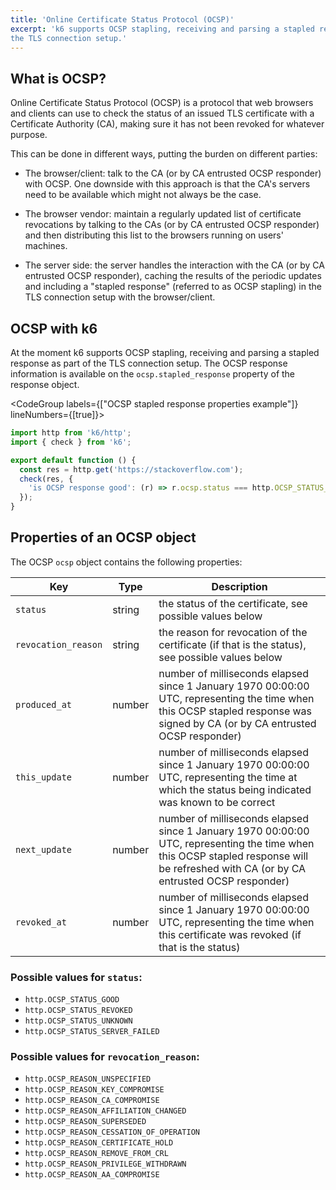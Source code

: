 ```yaml
---
title: 'Online Certificate Status Protocol (OCSP)'
excerpt: 'k6 supports OCSP stapling, receiving and parsing a stapled response as part of
the TLS connection setup.'
---
```


## What is OCSP?

Online Certificate Status Protocol (OCSP) is a protocol that web browsers and clients can use
to check the status of an issued TLS certificate with a Certificate Authority (CA), making sure
it has not been revoked for whatever purpose.

This can be done in different ways, putting the burden on different parties:

- The browser/client: talk to the CA (or by CA entrusted OCSP responder) with OCSP. One downside
  with this approach is that the CA's servers need to be available which might not always be the case.

- The browser vendor: maintain a regularly updated list of certificate revocations by talking to
  the CAs (or by CA entrusted OCSP responder) and then distributing this list to the browsers
  running on users' machines.
- The server side: the server handles the interaction with the CA (or by CA entrusted OCSP
  responder), caching the results of the periodic updates and including a "stapled response"
  (referred to as OCSP stapling) in the TLS connection setup with the browser/client.

## OCSP with k6

At the moment k6 supports OCSP stapling, receiving and parsing a stapled response as part of
the TLS connection setup. The OCSP response information is available on the `ocsp.stapled_response`
property of the response object.

<CodeGroup labels={["OCSP stapled response properties example"]} lineNumbers={[true]}>

```javascript
import http from 'k6/http';
import { check } from 'k6';

export default function () {
  const res = http.get('https://stackoverflow.com');
  check(res, {
    'is OCSP response good': (r) => r.ocsp.status === http.OCSP_STATUS_GOOD,
  });
}
```

</CodeGroup>

## Properties of an OCSP object

The OCSP `ocsp` object contains the following properties:

| Key                 | Type   | Description                                                                                                                                                                           |
| ------------------- | ------ | ------------------------------------------------------------------------------------------------------------------------------------------------------------------------------------- |
| `status`            | string | the status of the certificate, see possible values below                                                                                                                              |
| `revocation_reason` | string | the reason for revocation of the certificate (if that is the status), see possible values below                                                                                       |
| `produced_at`       | number | number of milliseconds elapsed since 1 January 1970 00:00:00 UTC, representing the time when this OCSP stapled response was signed by CA (or by CA entrusted OCSP responder)          |
| `this_update`       | number | number of milliseconds elapsed since 1 January 1970 00:00:00 UTC, representing the time at which the status being indicated was known to be correct                                   |
| `next_update`       | number | number of milliseconds elapsed since 1 January 1970 00:00:00 UTC, representing the time when this OCSP stapled response will be refreshed with CA (or by CA entrusted OCSP responder) |
| `revoked_at`        | number | number of milliseconds elapsed since 1 January 1970 00:00:00 UTC, representing the time when this certificate was revoked (if that is the status)                                     |

### Possible values for `status`:

- `http.OCSP_STATUS_GOOD`
- `http.OCSP_STATUS_REVOKED`
- `http.OCSP_STATUS_UNKNOWN`
- `http.OCSP_STATUS_SERVER_FAILED`

### Possible values for `revocation_reason`:

- `http.OCSP_REASON_UNSPECIFIED`
- `http.OCSP_REASON_KEY_COMPROMISE`
- `http.OCSP_REASON_CA_COMPROMISE`
- `http.OCSP_REASON_AFFILIATION_CHANGED`
- `http.OCSP_REASON_SUPERSEDED`
- `http.OCSP_REASON_CESSATION_OF_OPERATION`
- `http.OCSP_REASON_CERTIFICATE_HOLD`
- `http.OCSP_REASON_REMOVE_FROM_CRL`
- `http.OCSP_REASON_PRIVILEGE_WITHDRAWN`
- `http.OCSP_REASON_AA_COMPROMISE`
